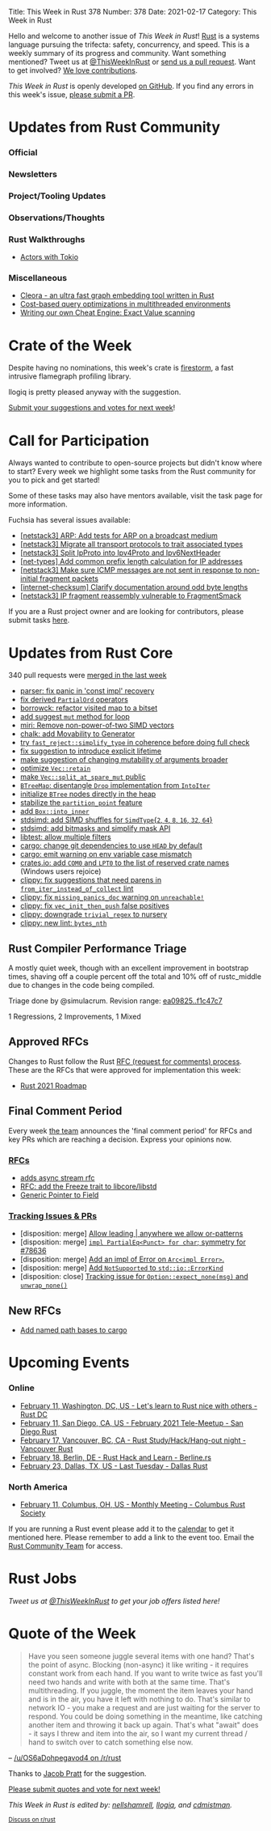 Title: This Week in Rust 378
Number: 378
Date: 2021-02-17
Category: This Week in Rust

Hello and welcome to another issue of *This Week in Rust*!
[Rust](http://rust-lang.org) is a systems language pursuing the trifecta: safety, concurrency, and speed.
This is a weekly summary of its progress and community.
Want something mentioned? Tweet us at [@ThisWeekInRust](https://twitter.com/ThisWeekInRust) or [send us a pull request](https://github.com/rust-lang/this-week-in-rust).
Want to get involved? [We love contributions](https://github.com/rust-lang/rust/blob/master/CONTRIBUTING.md).

*This Week in Rust* is openly developed [on GitHub](https://github.com/rust-lang/this-week-in-rust).
If you find any errors in this week's issue, [please submit a PR](https://github.com/rust-lang/this-week-in-rust/pulls).

# Updates from Rust Community

### Official

### Newsletters

### Project/Tooling Updates

### Observations/Thoughts

### Rust Walkthroughs

 - [Actors with Tokio](https://ryhl.io/blog/actors-with-tokio/)

### Miscellaneous

- [Cleora - an ultra fast graph embedding tool written in Rust](https://github.com/Synerise/cleora)
- [Cost-based query optimizations in multithreaded environments](https://vertexclique.com/cost-based-query-optimizations/)
- [Writing our own Cheat Engine: Exact Value scanning](https://lonami.dev/blog/woce-2/)

# Crate of the Week

Despite having no nominations, this week's crate is [firestorm](https://crates.io/crates/firestorm), a fast intrusive flamegraph profiling library.

llogiq is pretty pleased anyway with the suggestion.

[Submit your suggestions and votes for next week][submit_crate]!

[submit_crate]: https://users.rust-lang.org/t/crate-of-the-week/2704

# Call for Participation

Always wanted to contribute to open-source projects but didn't know where to start?
Every week we highlight some tasks from the Rust community for you to pick and get started!

Some of these tasks may also have mentors available, visit the task page for more information.

Fuchsia has several issues available:

* [[netstack3] ARP: Add tests for ARP on a broadcast medium](https://bugs.fuchsia.dev/p/fuchsia/issues/detail?id=34979)
* [[netstack3] Migrate all transport protocols to trait associated types](https://bugs.fuchsia.dev/p/fuchsia/issues/detail?id=48364)
* [[netstack3] Split IpProto into Ipv4Proto and Ipv6NextHeader](https://bugs.fuchsia.dev/p/fuchsia/issues/detail?id=47454)
* [[net-types] Add common prefix length calculation for IP addresses](https://bugs.fuchsia.dev/p/fuchsia/issues/detail?id=47008)
* [[netstack3] Make sure ICMP messages are not sent in response to non-initial fragment packets](https://bugs.fuchsia.dev/p/fuchsia/issues/detail?id=21432)
* [[internet-checksum] Clarify documentation around odd byte lengths](https://bugs.fuchsia.dev/p/fuchsia/issues/detail?id=69355)
* [[netstack3] IP fragment reassembly vulnerable to FragmentSmack](https://bugs.fuchsia.dev/p/fuchsia/issues/detail?id=50830)

If you are a Rust project owner and are looking for contributors, please submit tasks [here][guidelines].

[guidelines]: https://users.rust-lang.org/t/twir-call-for-participation/4821

# Updates from Rust Core

340 pull requests were [merged in the last week][merged]

[merged]: https://github.com/search?q=is%3Apr+org%3Arust-lang+is%3Amerged+merged%3A2021-02-01..2021-02-08

* [parser: fix panic in 'const impl' recovery](https://github.com/rust-lang/rust/pull/81876)
* [fix derived `PartialOrd` operators](https://github.com/rust-lang/rust/pull/81384)
* [borrowck: refactor visited map to a bitset](https://github.com/rust-lang/rust/pull/81132)
* [add suggest `mut` method for loop](https://github.com/rust-lang/rust/pull/81466)
* [miri: Remove non-power-of-two SIMD vectors](https://github.com/rust-lang/miri/pull/1703)
* [chalk: add Movability to Generator](https://github.com/rust-lang/chalk/pull/685)
* [try `fast_reject::simplify_type` in coherence before doing full check](https://github.com/rust-lang/rust/pull/81744)
* [fix suggestion to introduce explicit lifetime](https://github.com/rust-lang/rust/pull/81995)
* [make suggestion of changing mutability of arguments broader](https://github.com/rust-lang/rust/pull/81990)
* [optimize `Vec::retain`](https://github.com/rust-lang/rust/pull/81126)
* [make `Vec::split_at_spare_mut` public](https://github.com/rust-lang/rust/pull/81687)
* [`BTreeMap`: disentangle `Drop` implementation from `IntoIter`](https://github.com/rust-lang/rust/pull/81486)
* [initialize `BTree` nodes directly in the heap](https://github.com/rust-lang/rust/pull/81494)
* [stabilize the `partition_point` feature](https://github.com/rust-lang/rust/pull/81012)
* [add `Box::into_inner`](https://github.com/rust-lang/rust/pull/80438)
* [stdsimd: add SIMD shuffles for `SimdType`{`2`, `4`, `8`, `16`, `32`, `64`}](https://github.com/rust-lang/stdsimd/pull/62)
* [stdsimd: add bitmasks and simplify mask API](https://github.com/rust-lang/stdsimd/pull/61)
* [libtest: allow multiple filters](https://github.com/rust-lang/rust/pull/81356)
* [cargo: change git dependencies to use `HEAD` by default ](https://github.com/rust-lang/cargo/pull/9133)
* [cargo: emit warning on env variable case mismatch](https://github.com/rust-lang/cargo/pull/9169)
* [crates.io: add `COM0` and `LPT0` to the list of reserved crate names](https://github.com/rust-lang/crates.io/pull/3271) (Windows users rejoice)
* [clippy: fix suggestions that need parens in `from_iter_instead_of_collect` lint](https://github.com/rust-lang/rust-clippy/pull/6657)
* [clippy: fix `missing_panics_doc` warning on `unreachable!`](https://github.com/rust-lang/rust-clippy/pull/6700)
* [clippy: fix `vec_init_then_push` false positives](https://github.com/rust-lang/rust-clippy/pull/6697)
* [clippy: downgrade `trivial_regex` to nursery](https://github.com/rust-lang/rust-clippy/pull/6696)
* [clippy: new lint: `bytes_nth`](https://github.com/rust-lang/rust-clippy/pull/6695)

## Rust Compiler Performance Triage

A mostly quiet week, though with an excellent improvement in bootstrap times, shaving off a couple percent off the total and 10% off of rustc_middle due to changes in the code being compiled.

Triage done by @simulacrum. Revision range: [ea09825..f1c47c7](https://perf.rust-lang.org/?start=ea098255f74923d69ea234ee526df6b9cecc3b9b&end=f1c47c79fe8438ed241630f885797eebef3a6cab&absolute=false&stat=instructions%3Au)

1 Regressions, 2 Improvements, 1 Mixed

## Approved RFCs

Changes to Rust follow the Rust [RFC (request for comments) process](https://github.com/rust-lang/rfcs#rust-rfcs). These
are the RFCs that were approved for implementation this week:

* [Rust 2021 Roadmap](https://github.com/rust-lang/rfcs/pull/3037)

## Final Comment Period

Every week [the team](https://www.rust-lang.org/team.html) announces the
'final comment period' for RFCs and key PRs which are reaching a
decision. Express your opinions now.

### [RFCs](https://github.com/rust-lang/rfcs/labels/final-comment-period)

* [adds async stream rfc](https://github.com/rust-lang/rfcs/pull/2996)
* [RFC: add the Freeze trait to libcore/libstd](https://github.com/rust-lang/rfcs/pull/2944)
* [Generic Pointer to Field](https://github.com/rust-lang/rfcs/pull/2708)

### [Tracking Issues & PRs](https://github.com/rust-lang/rust/labels/final-comment-period)

* [disposition: merge] [Allow leading | anywhere we allow or-patterns](https://github.com/rust-lang/rust/issues/81415)
* [disposition: merge] [`impl PartialEq<Punct> for char`; symmetry for #78636](https://github.com/rust-lang/rust/pull/80595)
* [disposition: merge] [Add an impl of Error on `Arc<impl Error>`.](https://github.com/rust-lang/rust/pull/80553)
* [disposition: merge] [Add `NotSupported` to `std::io::ErrorKind`](https://github.com/rust-lang/rust/pull/78880)
* [disposition: close] [Tracking issue for `Option::expect_none(msg)` and `unwrap_none()`](https://github.com/rust-lang/rust/issues/62633)

## New RFCs

* [Add named path bases to cargo](https://github.com/rust-lang/rfcs/pull/3074)

# Upcoming Events

### Online
* [February 11, Washington, DC, US - Let's learn to Rust nice with others - Rust DC](https://www.meetup.com/RustDC/events/275569653)
* [February 11, San Diego, CA, US - February 2021 Tele-Meetup - San Diego Rust](https://www.meetup.com/San-Diego-Rust/events/276272745/)
* [February 17, Vancouver, BC, CA - Rust Study/Hack/Hang-out night - Vancouver Rust](https://www.meetup.com/Vancouver-Rust/events/npqfbsyccdbwb/)
* [February 18, Berlin, DE - Rust Hack and Learn - Berline.rs](https://www.meetup.com/opentechschool-berlin/events/txcprryccdbxb/)
* [February 23, Dallas, TX, US - Last Tuesday - Dallas Rust](https://www.meetup.com/Dallas-Rust/events/jqxqwryccdbfc/)


### North America
* [February 11, Columbus, OH, US - Monthly Meeting - Columbus Rust Society](https://www.meetup.com/columbus-rs/events/dpkhgryccdbpb/)

If you are running a Rust event please add it to the [calendar] to get
it mentioned here. Please remember to add a link to the event too.
Email the [Rust Community Team][community] for access.

[calendar]: https://www.google.com/calendar/embed?src=apd9vmbc22egenmtu5l6c5jbfc%40group.calendar.google.com
[community]: mailto:community-team@rust-lang.org

# Rust Jobs

*Tweet us at [@ThisWeekInRust](https://twitter.com/ThisWeekInRust) to get your job offers listed here!*

# Quote of the Week

> Have you seen someone juggle several items with one hand? That's the point of async. Blocking (non-async) it like writing - it requires constant work from each hand. If you want to write twice as fast you'll need two hands and write with both at the same time. That's multithreading. If you juggle, the moment the item leaves your hand and is in the air, you have it left with nothing to do. That's similar to network IO - you make a request and are just waiting for the server to respond. You could be doing something in the meantime, like catching another item and throwing it back up again. That's what "await" does - it says I threw and item into the air, so I want my current thread / hand to switch over to catch something else now.

– [/u/OS6aDohpegavod4 on /r/rust](https://www.reddit.com/r/rust/comments/lia5fu/why_async_rust/gn2q25e/)

Thanks to [Jacob Pratt](https://users.rust-lang.org/t/twir-quote-of-the-week/328/1002) for the suggestion.

[Please submit quotes and vote for next week!](https://users.rust-lang.org/t/twir-quote-of-the-week/328)

*This Week in Rust is edited by: [nellshamrell](https://github.com/nellshamrell), [llogiq](https://github.com/llogiq), and [cdmistman](https://github.com/cdmistman).*

<small>[Discuss on r/rust](https://www.reddit.com/r/rust/comments/k5nsab/this_week_in_rust_367/)</small>
